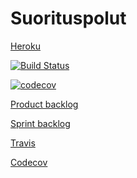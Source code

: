 # Suorituspolut

[Heroku](https://suorituspolutapp.herokuapp.com/)

[![Build Status](https://www.travis-ci.com/suorituspolut/Suorituspolut.svg?branch=master)](https://www.travis-ci.com/suorituspolut/Suorituspolut)

[![codecov](https://codecov.io/gh/suorituspolut/Suorituspolut/branch/master/graph/badge.svg)](https://codecov.io/gh/suorituspolut/Suorituspolut)

[Product backlog](https://docs.google.com/spreadsheets/d/1LwSKeKnjF9BILT-SWq7dcVWEsRqqfTetZ7wfIkhxkG0/edit#gid=0)

[Sprint backlog](https://docs.google.com/spreadsheets/d/10I3woz3KTBmCiSt_vDrgeIdjG_VAujJe4kMJsc5h_64/edit#gid=1103601563)

[Travis](https://travis-ci.com/suorituspolut)

[Codecov](https://codecov.io/gh/suorituspolut/Suorituspolut)
